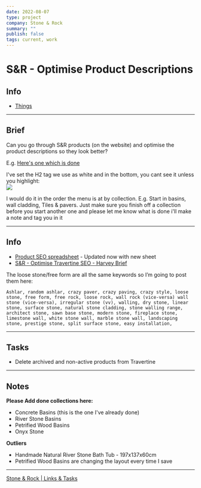 ```yaml
---
date: 2022-08-07
type: project
company: Stone & Rock
summary: ""
publish: false
tags: current, work
---
```


# S&R - Optimise Product Descriptions

## Info
- [Things](things:///show?id=MSsrr4KEZASnVecQYCr6e7)

---

## Brief

Can you go through S&R products (on the website) and optimise the product descriptions so they look better?

E.g. [Here's one which is done](https://stoneandrock.com.au/collections/concrete-basins/products/round-concrete-bathroom-vanity-wash-basin-grey-ef19?variant=39294943428797)  

I've set the H2 tag we use as white and in the bottom, you cant see it unless you highlight:  
![](https://images.amplenote.com/183d5aca-0672-11ed-a1b4-7eb08a2c5cd0/09074d52-710f-466a-89fb-8c772b8c50c4.jpg)

I would do it in the order the menu is at by collection. E.g. Start in basins, wall cladding, Tiles & pavers. Just make sure you finish off a collection before you start another one and please let me know what is done i'll make a note and tag you in it

---

## Info
-   [Product SEO spreadsheet](https://docs.google.com/spreadsheets/d/1I1s5OLa7XUMsgRzWWupj4m3G78yVhisMTsnL8VMRhXc/edit?usp=sharing) - Updated now with new sheet
-   [S&R - Optimise Travertine SEO - Harvey Brief](https://docs.google.com/document/d/1exwLHROT1J9PEcJcegyTGGVFAU7LVYuycZ-hqK8slLg/edit?usp=sharing)
  

The loose stone/free form are all the same keywords so I’m going to post them here:
```
Ashlar, random ashlar, crazy paver, crazy paving, crazy style, loose stone, free form, free rock, loose rock, wall rock (vice-versa) wall stone (vice-versa), irregular stone (vv), walling, dry stone, linear stone, surface stone, natural stone cladding, stone walling range, architect stone, sawn base stone, modern stone, fireplace stone, limestone wall, white stone wall, marble stone wall, landscaping stone, prestige stone, split surface stone, easy installation,
```

---

## Tasks
-   Delete archived and non-active products from Travertine

---

## Notes
**Please Add done collections here:**

-   Concrete Basins (this is the one I've already done)
-   River Stone Basins
-   Petrified Wood Basins
-   Onyx Stone

**Outliers**

-   Handmade Natural River Stone Bath Tub - 197x137x60cm
-   Petrified Wood Basins are changing the layout every time I save

---
[Stone & Rock | Links & Tasks](https://www.amplenote.com/notes/35d0c658-e53e-11ec-94aa-f2e2bc5c6b4b)
